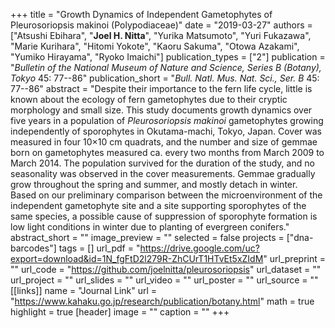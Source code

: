 +++
title = "Growth Dynamics of Independent Gametophytes of Pleurosoriopsis makinoi (Polypodiaceae)"
date = "2019-03-27"
authors = ["Atsushi Ebihara", "**Joel H. Nitta**", "Yurika Matsumoto", "Yuri Fukazawa", "Marie Kurihara", "Hitomi Yokote", "Kaoru Sakuma", "Otowa Azakami", "Yumiko Hirayama", "Ryoko Imaichi"]
publication_types = ["2"]
publication = "_Bulletin of the National Museum of Nature and Science, Series B (Botany), Tokyo_ 45: 77--86"
publication_short = "_Bull. Natl. Mus. Nat. Sci., Ser. B_ 45: 77--86"
abstract = "Despite their importance to the fern life cycle, little is known about the ecology of fern gametophytes due to their cryptic morphology and small size. This study documents growth dynamics over five years in a population of *Pleurosoriopsis makinoi* gametophytes growing independently of sporophytes in Okutama-machi, Tokyo, Japan. Cover was measured in four 10×10 cm quadrats, and the number and size of gemmae born on gametophytes measured ca. every two months from March 2009 to March 2014. The population survived for the duration of the study, and no seasonality was observed in the cover measurements. Gemmae gradually grow throughout the spring and summer, and mostly detach in winter. Based on our preliminary comparison between the microenvironment of the independent gametophyte site and a site supporting sporophytes of the same species, a possible cause of suppression of sporophyte formation is low light conditions in winter due to planting of evergreen conifers."
abstract_short = ""
image_preview = ""
selected = false
projects = ["dna-barcodes"]
tags = []
url_pdf = "https://drive.google.com/uc?export=download&id=1N_fgFtD2l279R-ZhCUrT1HTvEt5xZIdM"
url_preprint = ""
url_code = "https://github.com/joelnitta/pleurosoriopsis"
url_dataset = ""
url_project = ""
url_slides = ""
url_video = ""
url_poster = ""
url_source = ""
[[links]]
  name = "Journal Link"
  url = "https://www.kahaku.go.jp/research/publication/botany.html"
math = true
highlight = true
[header]
image = ""
caption = ""
+++
